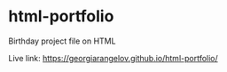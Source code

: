 # html-portfolio
Birthday project file on HTML

Live link: https://georgiarangelov.github.io/html-portfolio/
